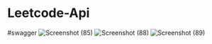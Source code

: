 # Leetcode-Api

#swagger ![Screenshot (85)](https://github.com/Sangamesh-udakeri/Leetcode-Api/assets/87176849/98eba64f-051c-4915-a071-a3196b41d571)
![Screenshot (88)](https://github.com/Sangamesh-udakeri/Leetcode-Api/assets/87176849/9e85a946-fe26-44e8-ba33-3bbcf46ff188)
![Screenshot (89)](https://github.com/Sangamesh-udakeri/Leetcode-Api/assets/87176849/c1c04d61-c855-417c-ab65-906c4a4d6848)
